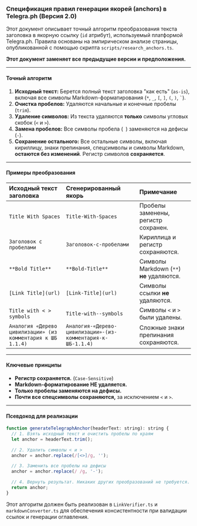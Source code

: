 ### **Спецификация правил генерации якорей (anchors) в Telegra.ph (Версия 2.0)**

Этот документ описывает точный алгоритм преобразования текста заголовка в якорную ссылку (`id` атрибут), используемый платформой Telegra.ph. Правила основаны на эмпирическом анализе страницы, опубликованной с помощью скрипта `scripts/research_anchors.ts`.

**Этот документ заменяет все предыдущие версии и предположения.**

---

#### **Точный алгоритм**

1.  **Исходный текст:** Берется полный текст заголовка "как есть" (`as-is`), включая все символы Markdown-форматирования (`*`, `_`, `[`, `]`, `(`, `)`, `` ` ``).
2.  **Очистка пробелов:** Удаляются начальные и конечные пробелы (`trim`).
3.  **Удаление символов:** Из текста удаляются **только** символы угловых скобок (`<` и `>`).
4.  **Замена пробелов:** Все символы пробела (` `) заменяются на дефисы (`-`).
5.  **Сохранение остального:** Все остальные символы, включая кириллицу, знаки препинания, спецсимволы и символы Markdown, **остаются без изменений**. Регистр символов **сохраняется**.

---

#### **Примеры преобразования**

| Исходный текст заголовка | Сгенерированный якорь | Примечание |
| :--- | :--- | :--- |
| `Title With Spaces` | `Title-With-Spaces` | Пробелы заменены, регистр сохранен. |
| `Заголовок с пробелами` | `Заголовок-с-пробелами` | Кириллица и регистр сохраняются. |
| `**Bold Title**` | `**Bold-Title**` | Символы Markdown (`**`) **не** удаляются. |
| `[Link Title](url)` | `[Link-Title](url)` | Символы ссылки **не** удаляются. |
| `Title with < > symbols` | `Title-with--symbols` | Символы `<` и `>` были удалены. |
| `Аналогия «Дерево цивилизации» (из комментария к ШБ 1.1.4)` | `Аналогия-«Дерево-цивилизации»-(из-комментария-к-ШБ-1.1.4)` | Сложные знаки препинания сохраняются. |

---

#### **Ключевые принципы**

*   **Регистр сохраняется.** (`Case-Sensitive`)
*   **Markdown-форматирование НЕ удаляется.**
*   **Только пробелы заменяются на дефисы.**
*   **Почти все спецсимволы сохраняются,** за исключением `<` и `>`.

---

#### **Псевдокод для реализации**

```javascript
function generateTelegraphAnchor(headerText: string): string {
  // 1. Взять исходный текст и очистить пробелы по краям
  let anchor = headerText.trim();

  // 2. Удалить символы < и >
  anchor = anchor.replace(/[<>]/g, '');

  // 3. Заменить все пробелы на дефисы
  anchor = anchor.replace(/ /g, '-');

  // 4. Вернуть результат. Никаких других преобразований не требуется.
  return anchor;
}
```

Этот алгоритм должен быть реализован в `LinkVerifier.ts` и `markdownConverter.ts` для обеспечения консистентности при валидации ссылок и генерации оглавления.